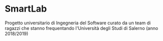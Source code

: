 # SmartLab
Progetto universitario di Ingegneria del Software curato da un team di ragazzi che stanno frequentando l'Università degli Studi di Salerno (anno 2018/2019)
